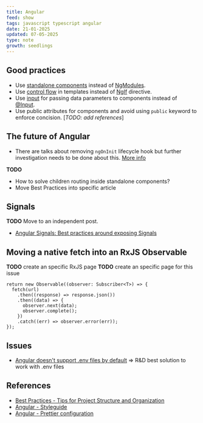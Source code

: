 ```yaml
---
title: Angular
feed: show
tags: javascript typescript angular
date: 21-01-2025
updated: 07-05-2025
type: note
growth: seedlings
---
```


## Good practices

- Use [standalone components](https://angular.dev/reference/migrations/standalone) instead of [NgModules](https://angular.dev/guide/ngmodules/overview).
- Use [control flow](https://angular.dev/guide/templates/control-flow) in templates instead of [NgIf](https://angular.dev/api/common/NgIf) directive.
- Use [input](https://angular.dev/guide/components/inputs#configuring-inputs) for passing data parameters to components instead of [@Input](https://angular.dev/guide/components/inputs#declaring-inputs-with-the-input-decorator).
- Use public attributes for components and avoid using `public` keyword to enforce concision. \[*TODO: add references*\]

## The future of Angular

- There are talks about removing `ngOnInit` lifecycle hook but further investigation needs to be done about this. [More info](https://angular.love/component-initialization-without-ngoninit-with-async-pipes-for-observables-and-ngonchanges)

**TODO**

- How to solve children routing inside standalone components?
- Move Best Practices into specific article

## Signals

**TODO** Move to an independent post.

- [Angular Signals: Best practices around exposing Signals](https://blog.angulartraining.com/angular-signals-best-practices-around-exposing-signals-5385452150a1)

## Moving a native fetch into an RxJS Observable

**TODO** create an specific RxJS page
**TODO** create an specific page for this issue

```
return new Observable((observer: Subscriber<T>) => {
  fetch(url)
    .then((response) => response.json())
    .then((data) => {
      observer.next(data);
      observer.complete();
    })
    .catch((err) => observer.error(err));
});
```

## Issues

- [Angular doesn't support .env files by default](https://vikky.dev/angular-and-environment-files) => R&D best solution to work with .env files

## References
- [Best Practices - Tips for Project Structure and Organization](https://www.thinkitive.com/blog/angular-best-practices-tips-for-project-structure-and-organization/)
- [Angular - Styleguide](https://angular.dev/style-guide)
- [Angular - Prettier configuration](https://medium.com/@sehban.alam/almost-perfect-prettier-settings-for-your-angular-projects-a-step-by-step-guide-f7492943e53d)
